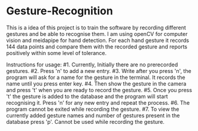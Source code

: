 # Gesture-Recognition
This is a idea of this project is to train the software by recording different gestures and be able to recognise them.
I am using openCV for computer vision and meidapipe for hand detection.
For each hand gesture it records 144 data points and compare them with the recorded gesture and reports positively within some level of tolerance.

Instructions for usage:
#1. Currently, Initially there are no prerecorded gestures.
#2. Press 'n' to add a new entry.
#3. Write after you press 'n', the program will ask for a name for the gesture in the terminal. It records the name until you press enter key.
#4. Then show the gesture in the camera and press 't' when you are ready to record the gesture.
#5. Once you press 't' the gesture is added to the database and the program will start recognising it. Press 'n' for any new entry and repeat the process.
#6. The program cannot be exited while recording the gesture.
#7. To view the currently added gesture names and number of gestures present in the database press 'p'. Cannot be used while recording the gesture.


